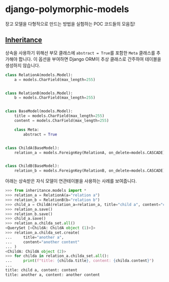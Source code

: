 # django-polymorphic-models

장고 모델을 다형적으로 만드는 방법을 실험하는 POC 코드들의 모음집!

## [Inheritance](./inheritance/)

상속을 사용하기 위해선 부모 클래스에 `abstract = True`를 포함한 `Meta` 클래스를 추가해야 합니다.
이 옵션을 부여하면 Django ORM이 추상 클래스로 간주하여 테이블을 생성하지 않습니다.

```python
class RelationA(models.Model):
    a = models.CharField(max_length=255)


class RelationB(models.Model):
    b = models.CharField(max_length=255)


class BaseModel(models.Model):
    title = models.CharField(max_length=255)
    content = models.CharField(max_length=255)

    class Meta:
        abstract = True


class ChildA(BaseModel):
    relation_a = models.ForeignKey(RelationA, on_delete=models.CASCADE)


class ChildB(BaseModel):
    relation_b = models.ForeignKey(RelationB, on_delete=models.CASCADE)
```

아래는 상속받은 자식 모델이 연관테이블을 사용하는 사례를 보여줍니다.

```python
>>> from inheritance.models import *
>>> relation_a = RelationA(a="relation a")
>>> relation_b = RelationB(b="relation b")
>>> child_a = ChildA(relation_a=relation_a, title="child a", content="content")
>>> relation_a.save()
>>> relation_b.save()
>>> child_a.save()
>>> relation_a.childa_set.all()
<QuerySet [<ChildA: ChildA object (1)>]>
>>> relation_a.childa_set.create(
...     title="another a",
...     content="another content"
... )
<ChildA: ChildA object (2)>
>>> for childa in relation_a.childa_set.all():
...     print(f"title: {childa.title}, content: {childa.content}")
...
title: child a, content: content
title: another a, content: another content
```
